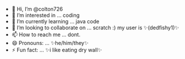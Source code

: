 - 👋 Hi, I’m @colton726
- 👀 I’m interested in ... coding
- 🌱 I’m currently learning ... java code
- 💞️ I’m looking to collaborate on ... scratch :)  my user is ✨(dedfishy1)✨ 
- 📫 How to reach me ...  dont.
- 😄 Pronouns: ... ✨he/him/they✨ 
- ⚡ Fun fact: ...  ✨i like eating dry wall✨

<!---
colton726/colton726 is a ✨ special ✨ repository because its `README.md` (this file) appears on your GitHub profile.
You can click the Preview link to take a look at your changes.
--->
